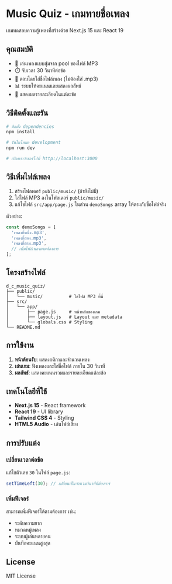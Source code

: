 # Music Quiz - เกมทายชื่อเพลง

เกมทดสอบความรู้เพลงที่สร้างด้วย Next.js 15 และ React 19

## คุณสมบัติ

- 🎵 เล่นเพลงแบบสุ่มจาก pool ของไฟล์ MP3
- ⏱️ จับเวลา 30 วินาทีต่อข้อ  
- 📝 ตอบโดยใส่ชื่อไฟล์เพลง (ไม่ต้องใส่ .mp3)
- 📊 ระบบให้คะแนนและแสดงผลลัพธ์
- 🎯 แสดงผลรายละเอียดในแต่ละข้อ

## วิธีติดตั้งและรัน

```bash
# ติดตั้ง dependencies
npm install

# รันในโหมด development
npm run dev

# เปิดบราว์เซอร์ไปที่ http://localhost:3000
```

## วิธีเพิ่มไฟล์เพลง

1. สร้างโฟลเดอร์ `public/music/` (ถ้ายังไม่มี)
2. ใส่ไฟล์ MP3 ลงในโฟลเดอร์ `public/music/`
3. แก้ไขไฟล์ `src/app/page.js` ในส่วน `demoSongs` array ให้ตรงกับชื่อไฟล์จริง

ตัวอย่าง:
```javascript
const demoSongs = [
  'เพลงที่หนึ่ง.mp3',
  'เพลงที่สอง.mp3', 
  'เพลงที่สาม.mp3',
  // เพิ่มไฟล์เพลงตามต้องการ
];
```

## โครงสร้างไฟล์

```
d_c_music_quiz/
├── public/
│   └── music/          # ใส่ไฟล์ MP3 ที่นี่
├── src/
│   └── app/
│       ├── page.js     # หน้าหลักของเกม
│       ├── layout.js   # Layout และ metadata
│       └── globals.css # Styling
└── README.md
```

## การใช้งาน

1. **หน้าต้อนรับ**: แสดงกติกาและจำนวนเพลง
2. **เล่นเกม**: ฟังเพลงและใส่ชื่อไฟล์ ภายใน 30 วินาที
3. **ผลลัพธ์**: แสดงคะแนนรวมและรายละเอียดแต่ละข้อ

## เทคโนโลยีที่ใช้

- **Next.js 15** - React framework
- **React 19** - UI library
- **Tailwind CSS 4** - Styling
- **HTML5 Audio** - เล่นไฟล์เสียง

## การปรับแต่ง

### เปลี่ยนเวลาต่อข้อ
แก้ไขตัวเลข `30` ในไฟล์ `page.js`:
```javascript
setTimeLeft(30); // เปลี่ยนเป็นจำนวนวินาทีที่ต้องการ
```

### เพิ่มฟีเจอร์
สามารถเพิ่มฟีเจอร์ได้ตามต้องการ เช่น:
- ระดับความยาก
- หมวดหมู่เพลง  
- ระบบผู้เล่นหลายคน
- บันทึกคะแนนสูงสุด

## License

MIT License